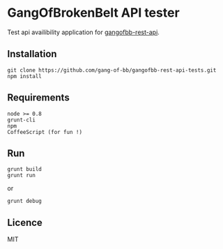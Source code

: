 GangOfBrokenBelt API tester
===========================

Test api availibility application for [gangofbb-rest-api](http://gangofbb.bhtz.fr/).

Installation
------------
	
	git clone https://github.com/gang-of-bb/gangofbb-rest-api-tests.git
	npm install

Requirements
------------

	node >= 0.8
	grunt-cli
	npm
	CoffeeScript (for fun !)

Run
---

	grunt build
	grunt run

or

	grunt debug

Licence
-------

MIT